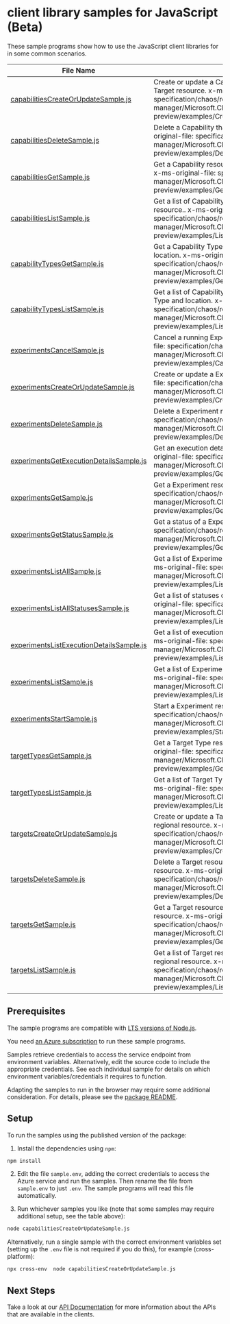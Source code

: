 # client library samples for JavaScript (Beta)

These sample programs show how to use the JavaScript client libraries for in some common scenarios.

| **File Name**                                                                     | **Description**                                                                                                                                                                                                      |
| --------------------------------------------------------------------------------- | -------------------------------------------------------------------------------------------------------------------------------------------------------------------------------------------------------------------- |
| [capabilitiesCreateOrUpdateSample.js][capabilitiescreateorupdatesample]           | Create or update a Capability resource that extends a Target resource. x-ms-original-file: specification/chaos/resource-manager/Microsoft.Chaos/preview/2022-10-01-preview/examples/CreateOrUpdateACapability.json   |
| [capabilitiesDeleteSample.js][capabilitiesdeletesample]                           | Delete a Capability that extends a Target resource. x-ms-original-file: specification/chaos/resource-manager/Microsoft.Chaos/preview/2022-10-01-preview/examples/DeleteACapability.json                              |
| [capabilitiesGetSample.js][capabilitiesgetsample]                                 | Get a Capability resource that extends a Target resource. x-ms-original-file: specification/chaos/resource-manager/Microsoft.Chaos/preview/2022-10-01-preview/examples/GetACapability.json                           |
| [capabilitiesListSample.js][capabilitieslistsample]                               | Get a list of Capability resources that extend a Target resource.. x-ms-original-file: specification/chaos/resource-manager/Microsoft.Chaos/preview/2022-10-01-preview/examples/ListCapabilities.json                |
| [capabilityTypesGetSample.js][capabilitytypesgetsample]                           | Get a Capability Type resource for given Target Type and location. x-ms-original-file: specification/chaos/resource-manager/Microsoft.Chaos/preview/2022-10-01-preview/examples/GetACapabilityType.json              |
| [capabilityTypesListSample.js][capabilitytypeslistsample]                         | Get a list of Capability Type resources for given Target Type and location. x-ms-original-file: specification/chaos/resource-manager/Microsoft.Chaos/preview/2022-10-01-preview/examples/ListCapabilityTypes.json    |
| [experimentsCancelSample.js][experimentscancelsample]                             | Cancel a running Experiment resource. x-ms-original-file: specification/chaos/resource-manager/Microsoft.Chaos/preview/2022-10-01-preview/examples/CancelAExperiment.json                                            |
| [experimentsCreateOrUpdateSample.js][experimentscreateorupdatesample]             | Create or update a Experiment resource. x-ms-original-file: specification/chaos/resource-manager/Microsoft.Chaos/preview/2022-10-01-preview/examples/CreateOrUpdateAExperiment.json                                  |
| [experimentsDeleteSample.js][experimentsdeletesample]                             | Delete a Experiment resource. x-ms-original-file: specification/chaos/resource-manager/Microsoft.Chaos/preview/2022-10-01-preview/examples/DeleteAExperiment.json                                                    |
| [experimentsGetExecutionDetailsSample.js][experimentsgetexecutiondetailssample]   | Get an execution detail of a Experiment resource. x-ms-original-file: specification/chaos/resource-manager/Microsoft.Chaos/preview/2022-10-01-preview/examples/GetAExperimentExecutionDetails.json                   |
| [experimentsGetSample.js][experimentsgetsample]                                   | Get a Experiment resource. x-ms-original-file: specification/chaos/resource-manager/Microsoft.Chaos/preview/2022-10-01-preview/examples/GetAExperiment.json                                                          |
| [experimentsGetStatusSample.js][experimentsgetstatussample]                       | Get a status of a Experiment resource. x-ms-original-file: specification/chaos/resource-manager/Microsoft.Chaos/preview/2022-10-01-preview/examples/GetAExperimentStatus.json                                        |
| [experimentsListAllSample.js][experimentslistallsample]                           | Get a list of Experiment resources in a subscription. x-ms-original-file: specification/chaos/resource-manager/Microsoft.Chaos/preview/2022-10-01-preview/examples/ListExperimentsInASubscription.json               |
| [experimentsListAllStatusesSample.js][experimentslistallstatusessample]           | Get a list of statuses of a Experiment resource. x-ms-original-file: specification/chaos/resource-manager/Microsoft.Chaos/preview/2022-10-01-preview/examples/ListExperimentStatuses.json                            |
| [experimentsListExecutionDetailsSample.js][experimentslistexecutiondetailssample] | Get a list of execution details of a Experiment resource. x-ms-original-file: specification/chaos/resource-manager/Microsoft.Chaos/preview/2022-10-01-preview/examples/ListExperimentExecutionsDetails.json          |
| [experimentsListSample.js][experimentslistsample]                                 | Get a list of Experiment resources in a resource group. x-ms-original-file: specification/chaos/resource-manager/Microsoft.Chaos/preview/2022-10-01-preview/examples/ListExperimentsInAResourceGroup.json            |
| [experimentsStartSample.js][experimentsstartsample]                               | Start a Experiment resource. x-ms-original-file: specification/chaos/resource-manager/Microsoft.Chaos/preview/2022-10-01-preview/examples/StartAExperiment.json                                                      |
| [targetTypesGetSample.js][targettypesgetsample]                                   | Get a Target Type resources for given location. x-ms-original-file: specification/chaos/resource-manager/Microsoft.Chaos/preview/2022-10-01-preview/examples/GetATargetType.json                                     |
| [targetTypesListSample.js][targettypeslistsample]                                 | Get a list of Target Type resources for given location. x-ms-original-file: specification/chaos/resource-manager/Microsoft.Chaos/preview/2022-10-01-preview/examples/ListTargetTypes.json                            |
| [targetsCreateOrUpdateSample.js][targetscreateorupdatesample]                     | Create or update a Target resource that extends a tracked regional resource. x-ms-original-file: specification/chaos/resource-manager/Microsoft.Chaos/preview/2022-10-01-preview/examples/CreateOrUpdateATarget.json |
| [targetsDeleteSample.js][targetsdeletesample]                                     | Delete a Target resource that extends a tracked regional resource. x-ms-original-file: specification/chaos/resource-manager/Microsoft.Chaos/preview/2022-10-01-preview/examples/DeleteATarget.json                   |
| [targetsGetSample.js][targetsgetsample]                                           | Get a Target resource that extends a tracked regional resource. x-ms-original-file: specification/chaos/resource-manager/Microsoft.Chaos/preview/2022-10-01-preview/examples/GetATarget.json                         |
| [targetsListSample.js][targetslistsample]                                         | Get a list of Target resources that extend a tracked regional resource. x-ms-original-file: specification/chaos/resource-manager/Microsoft.Chaos/preview/2022-10-01-preview/examples/ListTargets.json                |

## Prerequisites

The sample programs are compatible with [LTS versions of Node.js](https://github.com/nodejs/release#release-schedule).

You need [an Azure subscription][freesub] to run these sample programs.

Samples retrieve credentials to access the service endpoint from environment variables. Alternatively, edit the source code to include the appropriate credentials. See each individual sample for details on which environment variables/credentials it requires to function.

Adapting the samples to run in the browser may require some additional consideration. For details, please see the [package README][package].

## Setup

To run the samples using the published version of the package:

1. Install the dependencies using `npm`:

```bash
npm install
```

2. Edit the file `sample.env`, adding the correct credentials to access the Azure service and run the samples. Then rename the file from `sample.env` to just `.env`. The sample programs will read this file automatically.

3. Run whichever samples you like (note that some samples may require additional setup, see the table above):

```bash
node capabilitiesCreateOrUpdateSample.js
```

Alternatively, run a single sample with the correct environment variables set (setting up the `.env` file is not required if you do this), for example (cross-platform):

```bash
npx cross-env  node capabilitiesCreateOrUpdateSample.js
```

## Next Steps

Take a look at our [API Documentation][apiref] for more information about the APIs that are available in the clients.

[capabilitiescreateorupdatesample]: https://github.com/Azure/azure-sdk-for-js/blob/main/sdk/chaos/arm-chaos/samples/v1-beta/javascript/capabilitiesCreateOrUpdateSample.js
[capabilitiesdeletesample]: https://github.com/Azure/azure-sdk-for-js/blob/main/sdk/chaos/arm-chaos/samples/v1-beta/javascript/capabilitiesDeleteSample.js
[capabilitiesgetsample]: https://github.com/Azure/azure-sdk-for-js/blob/main/sdk/chaos/arm-chaos/samples/v1-beta/javascript/capabilitiesGetSample.js
[capabilitieslistsample]: https://github.com/Azure/azure-sdk-for-js/blob/main/sdk/chaos/arm-chaos/samples/v1-beta/javascript/capabilitiesListSample.js
[capabilitytypesgetsample]: https://github.com/Azure/azure-sdk-for-js/blob/main/sdk/chaos/arm-chaos/samples/v1-beta/javascript/capabilityTypesGetSample.js
[capabilitytypeslistsample]: https://github.com/Azure/azure-sdk-for-js/blob/main/sdk/chaos/arm-chaos/samples/v1-beta/javascript/capabilityTypesListSample.js
[experimentscancelsample]: https://github.com/Azure/azure-sdk-for-js/blob/main/sdk/chaos/arm-chaos/samples/v1-beta/javascript/experimentsCancelSample.js
[experimentscreateorupdatesample]: https://github.com/Azure/azure-sdk-for-js/blob/main/sdk/chaos/arm-chaos/samples/v1-beta/javascript/experimentsCreateOrUpdateSample.js
[experimentsdeletesample]: https://github.com/Azure/azure-sdk-for-js/blob/main/sdk/chaos/arm-chaos/samples/v1-beta/javascript/experimentsDeleteSample.js
[experimentsgetexecutiondetailssample]: https://github.com/Azure/azure-sdk-for-js/blob/main/sdk/chaos/arm-chaos/samples/v1-beta/javascript/experimentsGetExecutionDetailsSample.js
[experimentsgetsample]: https://github.com/Azure/azure-sdk-for-js/blob/main/sdk/chaos/arm-chaos/samples/v1-beta/javascript/experimentsGetSample.js
[experimentsgetstatussample]: https://github.com/Azure/azure-sdk-for-js/blob/main/sdk/chaos/arm-chaos/samples/v1-beta/javascript/experimentsGetStatusSample.js
[experimentslistallsample]: https://github.com/Azure/azure-sdk-for-js/blob/main/sdk/chaos/arm-chaos/samples/v1-beta/javascript/experimentsListAllSample.js
[experimentslistallstatusessample]: https://github.com/Azure/azure-sdk-for-js/blob/main/sdk/chaos/arm-chaos/samples/v1-beta/javascript/experimentsListAllStatusesSample.js
[experimentslistexecutiondetailssample]: https://github.com/Azure/azure-sdk-for-js/blob/main/sdk/chaos/arm-chaos/samples/v1-beta/javascript/experimentsListExecutionDetailsSample.js
[experimentslistsample]: https://github.com/Azure/azure-sdk-for-js/blob/main/sdk/chaos/arm-chaos/samples/v1-beta/javascript/experimentsListSample.js
[experimentsstartsample]: https://github.com/Azure/azure-sdk-for-js/blob/main/sdk/chaos/arm-chaos/samples/v1-beta/javascript/experimentsStartSample.js
[targettypesgetsample]: https://github.com/Azure/azure-sdk-for-js/blob/main/sdk/chaos/arm-chaos/samples/v1-beta/javascript/targetTypesGetSample.js
[targettypeslistsample]: https://github.com/Azure/azure-sdk-for-js/blob/main/sdk/chaos/arm-chaos/samples/v1-beta/javascript/targetTypesListSample.js
[targetscreateorupdatesample]: https://github.com/Azure/azure-sdk-for-js/blob/main/sdk/chaos/arm-chaos/samples/v1-beta/javascript/targetsCreateOrUpdateSample.js
[targetsdeletesample]: https://github.com/Azure/azure-sdk-for-js/blob/main/sdk/chaos/arm-chaos/samples/v1-beta/javascript/targetsDeleteSample.js
[targetsgetsample]: https://github.com/Azure/azure-sdk-for-js/blob/main/sdk/chaos/arm-chaos/samples/v1-beta/javascript/targetsGetSample.js
[targetslistsample]: https://github.com/Azure/azure-sdk-for-js/blob/main/sdk/chaos/arm-chaos/samples/v1-beta/javascript/targetsListSample.js
[apiref]: https://docs.microsoft.com/javascript/api/@azure/arm-chaos?view=azure-node-preview
[freesub]: https://azure.microsoft.com/free/
[package]: https://github.com/Azure/azure-sdk-for-js/tree/main/sdk/chaos/arm-chaos/README.md